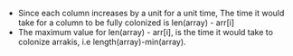 - Since each column increases by a unit for a unit time, The time it would take for a column to be fully colonized is len(array) - arr[i]
- The maximum value for len(array) - arr[i], is the time it would take to colonize arrakis, i.e length(array)-min(array).
